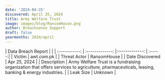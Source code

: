 ```yaml
---
date: '2024-04-25'
discovered: April 25, 2024
title: Army Welfare Trust
image: images/blog/RansomHouse.png
author: Breachsense Support
draft: false
yearmonths: 2024/april
---
```


| Data Breach Report           |              | 
| :-----------: | :-------------:     |:-------------:    | :-----:|
| Victim      | awt.com.pk      | 
| Threat Actor      | RansomHouse      | 
| Date Discovered      | Apr 25, 2024      | 
| Description      | Army Welfare Trust is a fundraising organization that offers services to agriculture, pharmaceuticals, leasing, banking & energy industries.      | 
| Leak Size      | Unknown      | 
